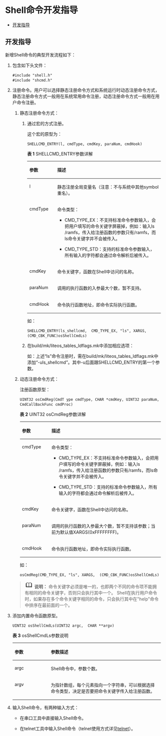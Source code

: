 # Shell命令开发指导<a name="ZH-CN_TOPIC_0000001052370293"></a>

-   [开发指导](#section22071515161018)

## 开发指导<a name="section22071515161018"></a>

新增Shell命令的典型开发流程如下：

1.  包含如下头文件：

    ```
    #include "shell.h"
    #include "shcmd.h"
    ```

2.  注册命令。用户可以选择静态注册命令方式和系统运行时动态注册命令方式，静态注册命令方式一般用在系统常用命令注册，动态注册命令方式一般用在用户命令注册。

    1.  静态注册命令方式：

        1.  通过宏的方式注册。

            这个宏的原型为：

            ```
            SHELLCMD_ENTRY(l, cmdType, cmdKey, paraNum, cmdHook)
            ```

            **表 1**  SHELLCMD\_ENTRY参数详解

            <a name="table1198543584513"></a>
            <table><thead align="left"><tr id="row209856358456"><th class="cellrowborder" valign="top" width="20.91%" id="mcps1.2.3.1.1"><p id="p998583517456"><a name="p998583517456"></a><a name="p998583517456"></a>参数</p>
            </th>
            <th class="cellrowborder" valign="top" width="79.09%" id="mcps1.2.3.1.2"><p id="p169851735174511"><a name="p169851735174511"></a><a name="p169851735174511"></a>描述</p>
            </th>
            </tr>
            </thead>
            <tbody><tr id="row13985153574517"><td class="cellrowborder" valign="top" width="20.91%" headers="mcps1.2.3.1.1 "><p id="p6985113513452"><a name="p6985113513452"></a><a name="p6985113513452"></a>l</p>
            </td>
            <td class="cellrowborder" valign="top" width="79.09%" headers="mcps1.2.3.1.2 "><p id="p998573514457"><a name="p998573514457"></a><a name="p998573514457"></a>静态注册全局变量名（注意：不与系统中其他symbol重名）。</p>
            </td>
            </tr>
            <tr id="row398513594518"><td class="cellrowborder" valign="top" width="20.91%" headers="mcps1.2.3.1.1 "><p id="p59856356450"><a name="p59856356450"></a><a name="p59856356450"></a>cmdType</p>
            </td>
            <td class="cellrowborder" valign="top" width="79.09%" headers="mcps1.2.3.1.2 "><p id="p119859355458"><a name="p119859355458"></a><a name="p119859355458"></a>命令类型：</p>
            <a name="ul11135144114816"></a><a name="ul11135144114816"></a><ul id="ul11135144114816"><li><p id="p21351144488"><a name="p21351144488"></a><a name="p21351144488"></a>CMD_TYPE_EX：不支持标准命令参数输入，会把用户填写的命令关键字屏蔽掉，例如：输入ls  /ramfs，传入给注册函数的参数只有/ramfs，而ls命令关键字并不会被传入。</p>
            </li><li><p id="p21353410482"><a name="p21353410482"></a><a name="p21353410482"></a>CMD_TYPE_STD：支持的标准命令参数输入，所有输入的字符都会通过命令解析后被传入。</p>
            </li></ul>
            </td>
            </tr>
            <tr id="row20985153524519"><td class="cellrowborder" valign="top" width="20.91%" headers="mcps1.2.3.1.1 "><p id="p1098693510451"><a name="p1098693510451"></a><a name="p1098693510451"></a>cmdKey</p>
            </td>
            <td class="cellrowborder" valign="top" width="79.09%" headers="mcps1.2.3.1.2 "><p id="p11986735144514"><a name="p11986735144514"></a><a name="p11986735144514"></a>命令关键字，函数在Shell中访问的名称。</p>
            </td>
            </tr>
            <tr id="row1398683511450"><td class="cellrowborder" valign="top" width="20.91%" headers="mcps1.2.3.1.1 "><p id="p598613359451"><a name="p598613359451"></a><a name="p598613359451"></a>paraNum</p>
            </td>
            <td class="cellrowborder" valign="top" width="79.09%" headers="mcps1.2.3.1.2 "><p id="p11986535144516"><a name="p11986535144516"></a><a name="p11986535144516"></a>调用的执行函数的入参最大个数，暂不支持。</p>
            </td>
            </tr>
            <tr id="row39861935154516"><td class="cellrowborder" valign="top" width="20.91%" headers="mcps1.2.3.1.1 "><p id="p5986735114518"><a name="p5986735114518"></a><a name="p5986735114518"></a>cmdHook</p>
            </td>
            <td class="cellrowborder" valign="top" width="79.09%" headers="mcps1.2.3.1.2 "><p id="p398683574515"><a name="p398683574515"></a><a name="p398683574515"></a>命令执行函数地址，即命令实际执行函数。</p>
            </td>
            </tr>
            </tbody>
            </table>

            如：

            ```
            SHELLCMD_ENTRY(ls_shellcmd,  CMD_TYPE_EX, "ls", XARGS,  (CMD_CBK_FUNC)osShellCmdLs)
            ```

        2.  在build/mk/liteos\_tables\_ldflags.mk中添加相应选项：

            如：上述“ls”命令注册时，需在build/mk/liteos\_tables\_ldflags.mk中添加“-uls\_shellcmd”。其中-u后面跟SHELLCMD\_ENTRY的第一个参数。


    2.  动态注册命令方式：

        注册函数原型：

        ```
        UINT32 osCmdReg(CmdT ype cmdType, CHAR *cmdKey, UINT32 paraNum, CmdCallBackFunc cmdProc)
        ```

        **表 2**  UINT32 osCmdReg参数详解

        <a name="table194461933114919"></a>
        <table><thead align="left"><tr id="row1644693318490"><th class="cellrowborder" valign="top" width="20.91%" id="mcps1.2.3.1.1"><p id="p1644618337493"><a name="p1644618337493"></a><a name="p1644618337493"></a>参数</p>
        </th>
        <th class="cellrowborder" valign="top" width="79.09%" id="mcps1.2.3.1.2"><p id="p444603317491"><a name="p444603317491"></a><a name="p444603317491"></a>描述</p>
        </th>
        </tr>
        </thead>
        <tbody><tr id="row844643374912"><td class="cellrowborder" valign="top" width="20.91%" headers="mcps1.2.3.1.1 "><p id="p14446133319498"><a name="p14446133319498"></a><a name="p14446133319498"></a>cmdType</p>
        </td>
        <td class="cellrowborder" valign="top" width="79.09%" headers="mcps1.2.3.1.2 "><p id="p174461339496"><a name="p174461339496"></a><a name="p174461339496"></a>命令类型：</p>
        <a name="ul1244773317496"></a><a name="ul1244773317496"></a><ul id="ul1244773317496"><li><p id="p1844719331495"><a name="p1844719331495"></a><a name="p1844719331495"></a>CMD_TYPE_EX：不支持标准命令参数输入，会把用户填写的命令关键字屏蔽掉，例如：输入ls  /ramfs，传入给注册函数的参数只有/ramfs，而ls命令关键字并不会被传入。</p>
        </li><li><p id="p20447143315498"><a name="p20447143315498"></a><a name="p20447143315498"></a>CMD_TYPE_STD：支持的标准命令参数输入，所有输入的字符都会通过命令解析后被传入。</p>
        </li></ul>
        </td>
        </tr>
        <tr id="row14471733184915"><td class="cellrowborder" valign="top" width="20.91%" headers="mcps1.2.3.1.1 "><p id="p744783319494"><a name="p744783319494"></a><a name="p744783319494"></a>cmdKey</p>
        </td>
        <td class="cellrowborder" valign="top" width="79.09%" headers="mcps1.2.3.1.2 "><p id="p18447833124914"><a name="p18447833124914"></a><a name="p18447833124914"></a>命令关键字，函数在Shell中访问的名称。</p>
        </td>
        </tr>
        <tr id="row17447143317495"><td class="cellrowborder" valign="top" width="20.91%" headers="mcps1.2.3.1.1 "><p id="p174477331495"><a name="p174477331495"></a><a name="p174477331495"></a>paraNum</p>
        </td>
        <td class="cellrowborder" valign="top" width="79.09%" headers="mcps1.2.3.1.2 "><p id="p8447233184914"><a name="p8447233184914"></a><a name="p8447233184914"></a>调用的执行函数的入参最大个数，暂不支持该参数；当前为默认值XARGS(0xFFFFFFFF)。</p>
        </td>
        </tr>
        <tr id="row10447233174913"><td class="cellrowborder" valign="top" width="20.91%" headers="mcps1.2.3.1.1 "><p id="p18447183334920"><a name="p18447183334920"></a><a name="p18447183334920"></a>cmdHook</p>
        </td>
        <td class="cellrowborder" valign="top" width="79.09%" headers="mcps1.2.3.1.2 "><p id="p44471533184912"><a name="p44471533184912"></a><a name="p44471533184912"></a>命令执行函数地址，即命令实际执行函数。</p>
        </td>
        </tr>
        </tbody>
        </table>

        如：

        ```
        osCmdReg(CMD_TYPE_EX, "ls", XARGS,  (CMD_CBK_FUNC)osShellCmdLs)
        ```


    >![](public_sys-resources/icon-note.gif) **说明：** 
    >命令关键字必须是唯一的，也即两个不同的命令项不能拥有相同的命令关键字，否则只会执行其中一个。
    >Shell在执行用户命令时，如果存在多个命令关键字相同的命令，只会执行其中在"help"命令中排序在最前面的一个。

3.  添加内置命令函数原型。

    ```
    UINT32 osShellCmdLs(UINT32 argc,  CHAR **argv)
    ```

    **表 3**  osShellCmdLs参数说明

    <a name="table174451958105116"></a>
    <table><thead align="left"><tr id="row84451058105117"><th class="cellrowborder" valign="top" width="24.42%" id="mcps1.2.3.1.1"><p id="p1644515855111"><a name="p1644515855111"></a><a name="p1644515855111"></a>参数</p>
    </th>
    <th class="cellrowborder" valign="top" width="75.58%" id="mcps1.2.3.1.2"><p id="p18445145805113"><a name="p18445145805113"></a><a name="p18445145805113"></a>参数描述</p>
    </th>
    </tr>
    </thead>
    <tbody><tr id="row194461458185112"><td class="cellrowborder" valign="top" width="24.42%" headers="mcps1.2.3.1.1 "><p id="p64461158145120"><a name="p64461158145120"></a><a name="p64461158145120"></a>argc</p>
    </td>
    <td class="cellrowborder" valign="top" width="75.58%" headers="mcps1.2.3.1.2 "><p id="p1844625885112"><a name="p1844625885112"></a><a name="p1844625885112"></a>Shell命令中，参数个数。</p>
    </td>
    </tr>
    <tr id="row144620587511"><td class="cellrowborder" valign="top" width="24.42%" headers="mcps1.2.3.1.1 "><p id="p244625811517"><a name="p244625811517"></a><a name="p244625811517"></a>argv</p>
    </td>
    <td class="cellrowborder" valign="top" width="75.58%" headers="mcps1.2.3.1.2 "><p id="p11446958105119"><a name="p11446958105119"></a><a name="p11446958105119"></a>为指针数组，每个元素指向一个字符串，可以根据选择命令类型，决定是否要把命令关键字传入给注册函数。</p>
    </td>
    </tr>
    </tbody>
    </table>

4.  输入Shell命令，有两种输入方式：
    -   在串口工具中直接输入Shell命令。

    -   在telnet工具中输入Shell命令（telnet使用方式详见[telnet](telnet.md)）。



